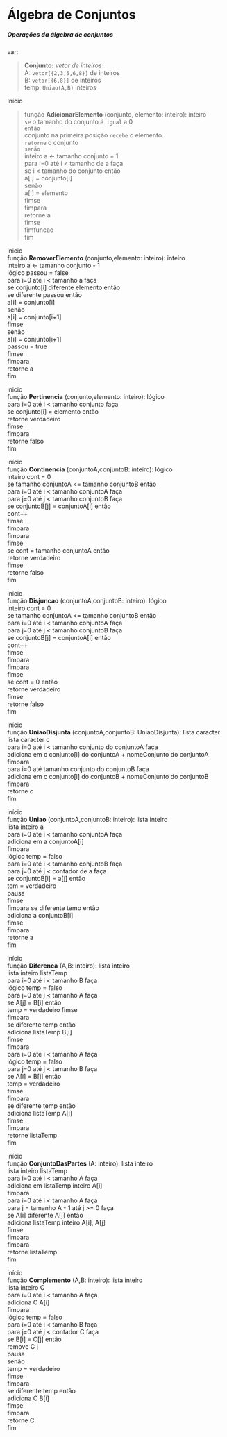 # Álgebra de Conjuntos
##### Operações da álgebra de conjuntos

var:  
> **Conjunto:** 
    _vetor de inteiros_    
    A: `vetor[{2,3,5,6,8}]` de inteiros    
    B: `vetor[{6,8}]` de inteiros    
    temp: `Uniao(A,B)` inteiros    

Início  
> função **AdicionarElemento** (conjunto, elemento: inteiro): inteiro  
    `se` o tamanho do conjunto `é igual` a 0 <br/> 
    `então`  
        conjunto na primeira posição `recebe` o elemento.  
        `retorne` o conjunto <br/>
    `senão`  
inteiro a <- tamanho conjunto + 1  
para i=0 até i < tamanho de a faça  
se i < tamanho do conjunto então  
a[i] = conjunto[i]  
senão  
a[i] = elemento  
fimse  
fimpara  
retorne a  
fimse  
fimfuncao  
fim  


inicio  
função **RemoverElemento** (conjunto,elemento: inteiro): inteiro  
inteiro a <- tamanho conjunto - 1  
lógico passou = false  
para i=0 até i < tamanho a faça  
se conjunto[i] diferente elemento então  
se diferente passou então  
a[i] = conjunto[i]  
senão  
a[i] = conjunto[i+1]  
fimse  
senão  
a[i] = conjunto[i+1]  
passou = true  
fimse  
fimpara  
retorne a  
fim  


inicio  
função **Pertinencia** (conjunto,elemento: inteiro): lógico  
para i=0 até i < tamanho conjunto faça  
se conjunto[i] = elemento então  
retorne verdadeiro  
fimse  
fimpara  
retorne falso  
fim  


início  
função **Continencia** (conjuntoA,conjuntoB: inteiro): lógico  
inteiro cont = 0  
se tamanho conjuntoA <= tamanho conjuntoB então  
para i=0 até i < tamanho conjuntoA faça  
para j=0 até j < tamanho conjuntoB faça  
se conjuntoB[j] = conjuntoA[i] então  
cont++  
fimse  
fimpara  
fimpara  
fimse  
se cont = tamanho conjuntoA então  
retorne verdadeiro  
fimse  
retorne falso  
fim  


início  
função **Disjuncao** (conjuntoA,conjuntoB: inteiro): lógico  
inteiro cont = 0  
se tamanho conjuntoA <= tamanho conjuntoB então  
para i=0 até i < tamanho conjuntoA faça  
para j=0 até j < tamanho conjuntoB faça  
se conjuntoB[j] = conjuntoA[i] então  
cont++  
fimse  
fimpara  
fimpara  
fimse  
se cont = 0 então  
retorne verdadeiro  
fimse  
retorne falso  
fim  


início  
função **UniaoDisjunta** (conjuntoA,conjuntoB: UniaoDisjunta): lista caracter  
lista caracter c  
para i=0 até i < tamanho conjunto do conjuntoA faça  
adiciona em c conjunto[i] do conjuntoA + nomeConjunto do conjuntoA  
fimpara  
para i=0 até tamanho conjunto do conjuntoB faça  
adiciona em c conjunto[i] do conjuntoB + nomeConjunto do conjuntoB  
fimpara  
retorne c  
fim  


início  
função **Uniao** (conjuntoA,conjuntoB: inteiro): lista inteiro  
lista inteiro a  
para i=0 até i < tamanho conjuntoA faça  
adiciona em a conjuntoA[i]  
fimpara  
lógico temp = falso  
para i=0 até i < tamanho conjuntoB faça  
para j=0 até j < contador de a faça  
se conjuntoB[i] = a[j] então  
tem = verdadeiro  
pausa  
fimse  
fimpara
se diferente temp então  
adiciona a conjuntoB[i]  
fimse  
fimpara  
retorne a  
fim  


início  
função **Diferenca** (A,B: inteiro): lista inteiro  
lista inteiro listaTemp  
para i=0 até i < tamanho B faça  
lógico temp = falso  
para j=0 até j < tamanho A faça  
se A[j] = B[i] então  
temp = verdadeiro
fimse  
fimpara  
se diferente temp então  
adiciona listaTemp B[i]  
fimse  
fimpara  
para i=0 até i < tamanho A faça  
lógico temp = falso  
para j=0 até j < tamanho B faça  
se A[i] = B[j] então  
temp = verdadeiro  
fimse  
fimpara  
se diferente temp então  
adiciona listaTemp A[i]  
fimse  
fimpara  
retorne listaTemp  
fim  


início  
função **ConjuntoDasPartes** (A: inteiro): lista inteiro  
lista inteiro listaTemp  
para i=0 até i < tamanho A faça  
adiciona em listaTemp inteiro A[i]  
fimpara  
para i=0 até i < tamanho A faça  
para j = tamanho A - 1 até j >= 0 faça  
se A[i] diferente A[j] então  
adiciona listaTemp inteiro A[i], A[j]  
fimse  
fimpara  
fimpara  
retorne listaTemp  
fim  


início  
função **Complemento** (A,B: inteiro): lista inteiro  
lista inteiro C  
para i=0 até i < tamanho A faça  
adiciona C A[i]  
fimpara  
lógico temp = falso  
para i=0 até i < tamanho B faça  
para j=0 até j < contador C faça  
se B[i] = C[j] então  
remove C j  
pausa  
senão  
temp = verdadeiro  
fimse  
fimpara  
se diferente temp então  
adiciona C B[i]  
fimse  
fimpara  
retorne C  
fim  
